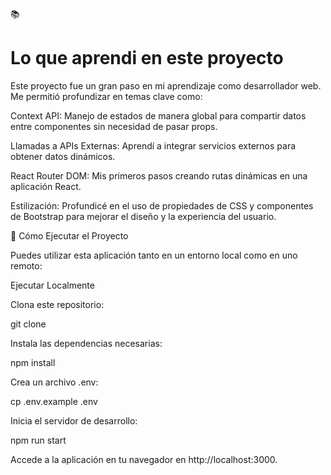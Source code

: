 📚 <h1>Lo que aprendi en este proyecto</h1>

Este proyecto fue un gran paso en mi aprendizaje como desarrollador web. Me permitió profundizar en temas clave como:

Context API: Manejo de estados de manera global para compartir datos entre componentes sin necesidad de pasar props.

Llamadas a APIs Externas: Aprendí a integrar servicios externos para obtener datos dinámicos.

React Router DOM: Mis primeros pasos creando rutas dinámicas en una aplicación React.

Estilización: Profundicé en el uso de propiedades de CSS y componentes de Bootstrap para mejorar el diseño y la experiencia del usuario.

🚀 Cómo Ejecutar el Proyecto

Puedes utilizar esta aplicación tanto en un entorno local como en uno remoto:

Ejecutar Localmente

Clona este repositorio:

git clone <URL del repositorio>

Instala las dependencias necesarias:

npm install

Crea un archivo .env:

cp .env.example .env

Inicia el servidor de desarrollo:

npm run start

Accede a la aplicación en tu navegador en http://localhost:3000.
